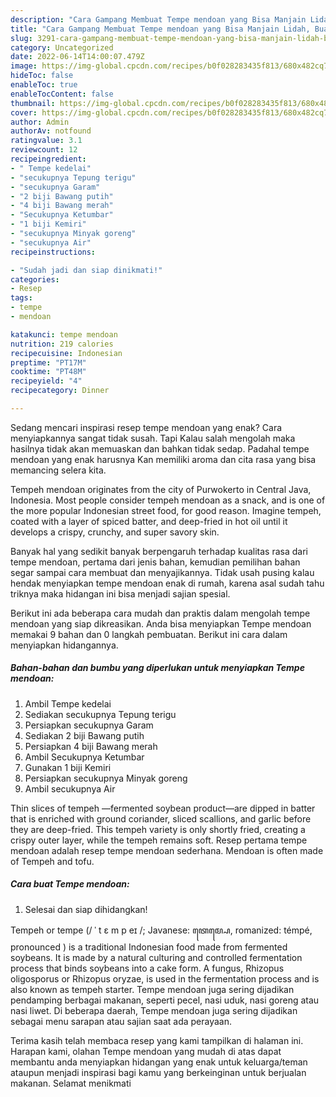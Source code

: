 ```yaml
---
description: "Cara Gampang Membuat Tempe mendoan yang Bisa Manjain Lidah, Buat Buka Puasa Lezat"
title: "Cara Gampang Membuat Tempe mendoan yang Bisa Manjain Lidah, Buat Buka Puasa Lezat"
slug: 3291-cara-gampang-membuat-tempe-mendoan-yang-bisa-manjain-lidah-buat-buka-puasa-lezat
category: Uncategorized
date: 2022-06-14T14:00:07.479Z
image: https://img-global.cpcdn.com/recipes/b0f028283435f813/680x482cq70/tempe-mendoan-foto-resep-utama.jpg
hideToc: false
enableToc: true
enableTocContent: false
thumbnail: https://img-global.cpcdn.com/recipes/b0f028283435f813/680x482cq70/tempe-mendoan-foto-resep-utama.jpg
cover: https://img-global.cpcdn.com/recipes/b0f028283435f813/680x482cq70/tempe-mendoan-foto-resep-utama.jpg
author: Admin
authorAv: notfound
ratingvalue: 3.1
reviewcount: 12
recipeingredient:
- " Tempe kedelai"
- "secukupnya Tepung terigu"
- "secukupnya Garam"
- "2 biji Bawang putih"
- "4 biji Bawang merah"
- "Secukupnya Ketumbar"
- "1 biji Kemiri"
- "secukupnya Minyak goreng"
- "secukupnya Air"
recipeinstructions:

- "Sudah jadi dan siap dinikmati!"
categories:
- Resep
tags:
- tempe
- mendoan

katakunci: tempe mendoan 
nutrition: 219 calories
recipecuisine: Indonesian
preptime: "PT17M"
cooktime: "PT48M"
recipeyield: "4"
recipecategory: Dinner

---
```



Sedang mencari inspirasi resep tempe mendoan yang enak? Cara menyiapkannya sangat tidak susah. Tapi Kalau salah mengolah maka hasilnya tidak akan memuaskan dan bahkan tidak sedap. Padahal tempe mendoan yang enak harusnya Kan memiliki aroma dan cita rasa yang bisa memancing selera kita.


Tempeh mendoan originates from the city of Purwokerto in Central Java, Indonesia. Most people consider tempeh mendoan as a snack, and is one of the more popular Indonesian street food, for good reason. Imagine tempeh, coated with a layer of spiced batter, and deep-fried in hot oil until it develops a crispy, crunchy, and super savory skin.

Banyak hal yang sedikit banyak berpengaruh terhadap kualitas rasa dari tempe mendoan, pertama dari jenis bahan, kemudian pemilihan bahan segar sampai cara membuat dan menyajikannya. Tidak usah pusing kalau hendak menyiapkan tempe mendoan enak di rumah, karena asal sudah tahu triknya maka hidangan ini bisa menjadi sajian spesial.


Berikut ini ada beberapa cara mudah dan praktis dalam mengolah tempe mendoan yang siap dikreasikan. Anda bisa menyiapkan Tempe mendoan memakai 9 bahan dan 0 langkah pembuatan. Berikut ini cara dalam menyiapkan hidangannya.

<!--inarticleads1-->

##### Bahan-bahan dan bumbu yang diperlukan untuk menyiapkan Tempe mendoan:

1. Ambil  Tempe kedelai
1. Sediakan secukupnya Tepung terigu
1. Persiapkan secukupnya Garam
1. Sediakan 2 biji Bawang putih
1. Persiapkan 4 biji Bawang merah
1. Ambil Secukupnya Ketumbar
1. Gunakan 1 biji Kemiri
1. Persiapkan secukupnya Minyak goreng
1. Ambil secukupnya Air


Thin slices of tempeh —fermented soybean product—are dipped in batter that is enriched with ground coriander, sliced scallions, and garlic before they are deep-fried. This tempeh variety is only shortly fried, creating a crispy outer layer, while the tempeh remains soft. Resep pertama tempe mendoan adalah resep tempe mendoan sederhana. Mendoan is often made of Tempeh and tofu. 

<!--inarticleads2-->

##### Cara buat Tempe mendoan:


1. Selesai dan siap dihidangkan!

Tempeh or tempe (/ ˈ t ɛ m p eɪ /; Javanese: ꦠꦺꦩ꧀ꦥꦺ, romanized: témpé, pronounced ) is a traditional Indonesian food made from fermented soybeans. It is made by a natural culturing and controlled fermentation process that binds soybeans into a cake form. A fungus, Rhizopus oligosporus or Rhizopus oryzae, is used in the fermentation process and is also known as tempeh starter. Tempe mendoan juga sering dijadikan pendamping berbagai makanan, seperti pecel, nasi uduk, nasi goreng atau nasi liwet. Di beberapa daerah, Tempe mendoan juga sering dijadikan sebagai menu sarapan atau sajian saat ada perayaan. 

Terima kasih telah membaca resep yang kami tampilkan di halaman ini. Harapan kami, olahan Tempe mendoan yang mudah di atas dapat membantu anda menyiapkan hidangan yang enak untuk keluarga/teman ataupun menjadi inspirasi bagi kamu yang berkeinginan untuk berjualan makanan. Selamat menikmati
